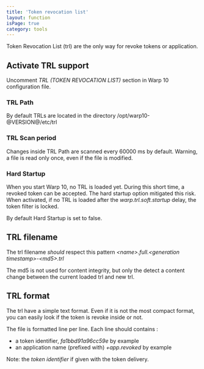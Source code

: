 ```yaml
---
title: 'Token revocation list'
layout: function
isPage: true
category: tools
---
```


Token Revocation List (trl) are the only way for revoke tokens or application. 

## Activate TRL support

Uncomment *TRL (TOKEN REVOCATION LIST)* section in Warp 10 configuration file.

### TRL Path 

By default TRLs are located in the directory /opt/warp10-@VERSION@/etc/trl

### TRL Scan period

Changes inside TRL Path are scanned every 60000 ms by default. Warning, a file is read only once, even if the file is modified.

### Hard Startup

When you start Warp 10, no TRL is loaded yet. During this short time, a revoked token can be accepted.
The hard startup option mitigated this risk. When activated, if no TRL is loaded after the *warp.trl.soft.startup* delay, the token filter is locked.  
 
By default Hard Startup is set to false.   

## TRL filename

The trl filename *should* respect this pattern *\<name>.full.\<generation timestamp>-\<md5>.trl*

The md5 is not used for content integrity, but only the detect a content change between the current loaded trl and new trl. 

## TRL format

The trl have a simple text format. Even if it is not the most compact format, you can easily look if the token is revoke inside or not.
 
The file is formatted line per line. Each line should contains :

 * a token identifier, *fa1bbd91a96cc59e* by example
 * an application name (prefixed with) *+app.revoked* by example
 
 Note: the *token identifier* if given with the token delivery.
 
 

